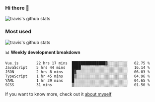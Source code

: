 ### Hi there 👋

<!--
**HondryTravis/HondryTravis** is a ✨ _special_ ✨ repository because its `README.md` (this file) appears on your GitHub profile.

Here are some ideas to get you started:

- 🔭 I’m currently working on ...
- 🌱 I’m currently learning ...
- 👯 I’m looking to collaborate on ...
- 🤔 I’m looking for help with ...
- 💬 Ask me about ...
- 📫 How to reach me: ...
- 😄 Pronouns: ...
- ⚡ Fun fact: ...
-->

![travis's github stats](https://github-readme-stats.vercel.app/api?username=HondryTravis&hide=stars)
### Most used
![travis's github stats](https://github-readme-stats.anuraghazra1.vercel.app/api/top-langs/?username=HondryTravis&layout=compact&hide_title=true)

📊 **Weekly development breakdown**

<!--START_SECTION:waka-->

```text
Vue.js        22 hrs 17 mins  ███████████████▓░░░░░░░░░   62.75 %
JavaScript    5 hrs 44 mins   ████░░░░░░░░░░░░░░░░░░░░░   16.14 %
JSON          2 hrs 8 mins    █▓░░░░░░░░░░░░░░░░░░░░░░░   06.03 %
TypeScript    1 hr 45 mins    █▒░░░░░░░░░░░░░░░░░░░░░░░   04.96 %
YAML          1 hr 39 mins    █░░░░░░░░░░░░░░░░░░░░░░░░   04.65 %
SCSS          31 mins         ▒░░░░░░░░░░░░░░░░░░░░░░░░   01.50 %
```

<!--END_SECTION:waka-->

If you want to know more, check out it [about myself](https://hondrytravis.github.io/)
